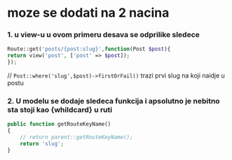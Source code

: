 # moze se dodati na 2 nacina 
### 1. u view-u u ovom primeru desava se odprilike sledece
```php
Route::get('posts/{post:slug}',function(Post $post){
return view('post', ['post' => $post]);
});

```
// `Post::where('slug',$post)->firstOrFail()`
trazi prvi slug na koji naidje u postu

### 2. U modelu se dodaje sledeca funkcija i apsolutno je nebitno sta stoji kao {whildcard} u ruti
```php
public function getRouteKeyName()
{
	// return parent::getRouteKeyName();
	return 'slug';
}
```

